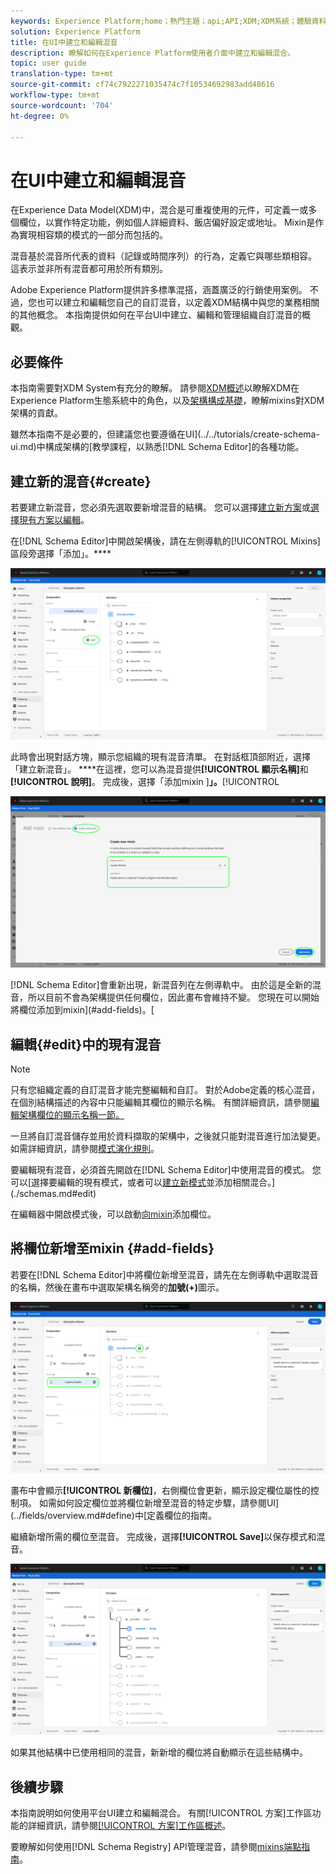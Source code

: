 ```yaml
---
keywords: Experience Platform;home；熱門主題；api;API;XDM;XDM系統；體驗資料模型；ui;workspace;mixin;mixins;
solution: Experience Platform
title: 在UI中建立和編輯混音
description: 瞭解如何在Experience Platform使用者介面中建立和編輯混合。
topic: user guide
translation-type: tm+mt
source-git-commit: cf74c7922271035474c7f10534692983add48616
workflow-type: tm+mt
source-wordcount: '704'
ht-degree: 0%

---
```



# 在UI中建立和編輯混音

在Experience Data Model(XDM)中，混合是可重複使用的元件，可定義一或多個欄位，以實作特定功能，例如個人詳細資料、飯店偏好設定或地址。 Mixin是作為實現相容類的模式的一部分而包括的。

混音基於混音所代表的資料（記錄或時間序列）的行為，定義它與哪些類相容。 這表示並非所有混音都可用於所有類別。

Adobe Experience Platform提供許多標準混搭，涵蓋廣泛的行銷使用案例。 不過，您也可以建立和編輯您自己的自訂混音，以定義XDM結構中與您的業務相關的其他概念。 本指南提供如何在平台UI中建立、編輯和管理組織自訂混音的概觀。

## 必要條件

本指南需要對XDM System有充分的瞭解。 請參閱[XDM概述](../../home.md)以瞭解XDM在Experience Platform生態系統中的角色，以及[架構構成基礎](../../schema/composition.md)，瞭解mixins對XDM架構的貢獻。

雖然本指南不是必要的，但建議您也要遵循在UI](../../tutorials/create-schema-ui.md)中構成架構的[教學課程，以熟悉[!DNL Schema Editor]的各種功能。

## 建立新的混音{#create}

若要建立新混音，您必須先選取要新增混音的結構。 您可以選擇[建立新方案](./schemas.md#create)或[選擇現有方案以編輯](./schemas.md#edit)。

在[!DNL Schema Editor]中開啟架構後，請在左側導軌的[!UICONTROL Mixins]區段旁選擇「添加」。****

![](../../images/ui/resources/mixins/add-mixin-button.png)

此時會出現對話方塊，顯示您組織的現有混音清單。 在對話框頂部附近，選擇「建立新混音」。 ****&#x200B;在這裡，您可以為混音提供&#x200B;**[!UICONTROL 顯示名稱]**&#x200B;和&#x200B;**[!UICONTROL 說明]**。 完成後，選擇「添加mixin ]**」。**[!UICONTROL 

![](../../images/ui/resources/mixins/create-mixin.png)

[!DNL Schema Editor]會重新出現，新混音列在左側導軌中。 由於這是全新的混音，所以目前不會為架構提供任何欄位，因此畫布會維持不變。 您現在可以開始將欄位添加到mixin](#add-fields)。[

## 編輯{#edit}中的現有混音

>[!NOTE]
>
>只有您組織定義的自訂混音才能完整編輯和自訂。 對於Adobe定義的核心混音，在個別結構描述的內容中只能編輯其欄位的顯示名稱。 有關詳細資訊，請參閱[編輯架構欄位的顯示名稱一節。](./schemas.md#display-names)
>
>一旦將自訂混音儲存並用於資料擷取的架構中，之後就只能對混音進行加法變更。 如需詳細資訊，請參閱[模式演化規則](../../schema/composition.md#evolution)。

要編輯現有混音，必須首先開啟在[!DNL Schema Editor]中使用混音的模式。 您可以[選擇要編輯的現有模式，或者可以[建立新模式](./schemas.md#create)並添加相關混合。](./schemas.md#edit)

在編輯器中開啟模式後，可以啟動[向mixin](#add-fields)添加欄位。

## 將欄位新增至mixin {#add-fields}

若要在[!DNL Schema Editor]中將欄位新增至混音，請先在左側導軌中選取混音的名稱，然後在畫布中選取架構名稱旁的&#x200B;**加號(+)**&#x200B;圖示。

![](../../images/ui/resources/mixins/add-field-button.png)

畫布中會顯示&#x200B;**[!UICONTROL 新欄位]**，右側欄位會更新，顯示設定欄位屬性的控制項。 如需如何設定欄位並將欄位新增至混音的特定步驟，請參閱UI](../fields/overview.md#define)中[定義欄位的指南。

繼續新增所需的欄位至混音。 完成後，選擇&#x200B;**[!UICONTROL Save]**&#x200B;以保存模式和混音。

![](../../images/ui/resources/mixins/complete-mixin.png)

如果其他結構中已使用相同的混音，新新增的欄位將自動顯示在這些結構中。

## 後續步驟

本指南說明如何使用平台UI建立和編輯混合。 有關[!UICONTROL 方案]工作區功能的詳細資訊，請參閱[[!UICONTROL 方案]工作區概述](../overview.md)。

要瞭解如何使用[!DNL Schema Registry] API管理混音，請參閱[mixins端點指南](../../api/mixins.md)。